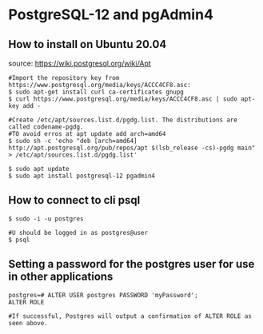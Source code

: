 # PostgreSQL-12 and pgAdmin4

## How to install on Ubuntu 20.04

source: https://wiki.postgresql.org/wiki/Apt
```terminal
#Import the repository key from https://www.postgresql.org/media/keys/ACCC4CF8.asc: 
$ sudo apt-get install curl ca-certificates gnupg
$ curl https://www.postgresql.org/media/keys/ACCC4CF8.asc | sudo apt-key add -

#Create /etc/apt/sources.list.d/pgdg.list. The distributions are called codename-pgdg.
#TO avoid erros at apt update add arch=amd64
$ sudo sh -c 'echo "deb [arch=amd64] http://apt.postgresql.org/pub/repos/apt $(lsb_release -cs)-pgdg main" > /etc/apt/sources.list.d/pgdg.list'

$ sudo apt update
$ sudo apt install postgresql-12 pgadmin4
```

## How to connect to cli psql

```terminal
$ sudo -i -u postgres

#U should be logged in as postgres@user
$ psql
```

## Setting a password for the postgres user for use in other applications

```terminal
postgres=# ALTER USER postgres PASSWORD 'myPassword';
ALTER ROLE

#If successful, Postgres will output a confirmation of ALTER ROLE as seen above.
```